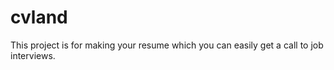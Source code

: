 # cvland
This project is for making your resume which you can easily get a call to job interviews. 

